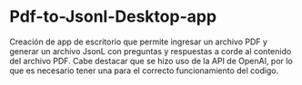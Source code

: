 # Pdf-to-Jsonl-Desktop-app
Creación de app de escritorio que permite ingresar un archivo PDF y generar un archivo JsonL con preguntas y respuestas a corde al contenido del archivo PDF. 
Cabe destacar que se hizo uso de la API de OpenAI, por lo que es necesario tener una para el correcto funcionamiento del codigo.
